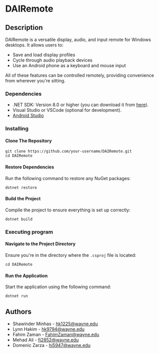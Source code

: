 # DAIRemote

## Description

DAIRemote is a versatile display, audio, and input remote for Windows desktops. It allows users to:
* Save and load display profiles
* Cycle through audio playback devices
* Use an Android phone as a keyboard and mouse input
  
All of these features can be controlled remotely, providing convenience from wherever you're sitting.

### Dependencies

* .NET SDK: Version 8.0 or higher (you can download it from [here](https://dotnet.microsoft.com/en-us/download)). <br />
* Visual Studio or VSCode (optional for development).
* [Android Studio](https://developer.android.com/studio?authuser=1)

### Installing
#### Clone The Repository
```
git clone https://github.com/your-username/DAIRemote.git
cd DAIRemote
```
#### Restore Dependencies
Run the following command to restore any NuGet packages:
```
dotnet restore
```
#### Build the Project
Compile the project to ensure everything is set up correctly:
```
dotnet build
```
### Executing program
#### Navigate to the Project Directory
Ensure you're in the directory where the ```.csproj``` file is located:
```
cd DAIRemote
```
#### Run the Application
Start the application using the following command:
```
dotnet run
```

## Authors

* Shawinder Minhas - hk1225@wayne.edu	<br />
* Lynn Hakim - hk9794@wayne.edu <br />
* Fahim Zaman - FahimZaman@wayne.edu <br />
* Mehad Ali - fj2852@wayne.edu <br />
* Domenic Zarza - hi5947@wayne.edu <br />



